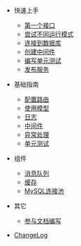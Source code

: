 * 快速上手
  * [第一个接口](zh-cn/quick-start.md)
  * [尝试不同运行模式]()
  * [连接到数据库]()
  * [创建中间件]()
  * [编写单元测试]()
  * [发布服务]()

* 基础指南
  * [配置路由]()
  * [使用模型]()
  * [日志]()
  * [中间件]()
  * [异常处理]()
  * [单元测试]()
  
* 组件
  * [消息队列]()
  * [缓存]()
  * [MySQL连接池]()

* 其它
  * [参与文档编写](zh-cn/other-edit-join.md)

* [ChangeLog]()